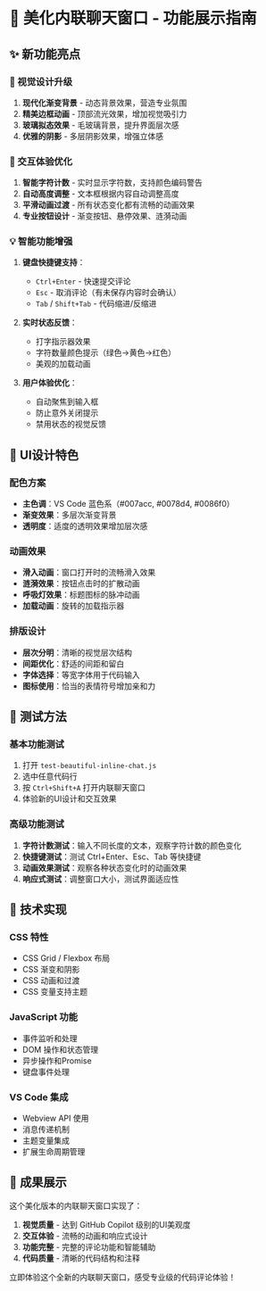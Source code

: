 # 🎨 美化内联聊天窗口 - 功能展示指南

## ✨ 新功能亮点

### 🎯 视觉设计升级
1. **现代化渐变背景** - 动态背景效果，营造专业氛围
2. **精美边框动画** - 顶部流光效果，增加视觉吸引力
3. **玻璃拟态效果** - 毛玻璃背景，提升界面层次感
4. **优雅的阴影** - 多层阴影效果，增强立体感

### 🚀 交互体验优化
1. **智能字符计数** - 实时显示字符数，支持颜色编码警告
2. **自动高度调整** - 文本框根据内容自动调整高度
3. **平滑动画过渡** - 所有状态变化都有流畅的动画效果
4. **专业按钮设计** - 渐变按钮、悬停效果、涟漪动画

### 💡 智能功能增强
1. **键盘快捷键支持**：
   - `Ctrl+Enter` - 快速提交评论
   - `Esc` - 取消评论（有未保存内容时会确认）
   - `Tab` / `Shift+Tab` - 代码缩进/反缩进
   
2. **实时状态反馈**：
   - 打字指示器效果
   - 字符数量颜色提示（绿色→黄色→红色）
   - 美观的加载动画

3. **用户体验优化**：
   - 自动聚焦到输入框
   - 防止意外关闭提示
   - 禁用状态的视觉反馈

## 🎨 UI设计特色

### 配色方案
- **主色调**：VS Code 蓝色系（#007acc, #0078d4, #0086f0）
- **渐变效果**：多层次渐变背景
- **透明度**：适度的透明效果增加层次感

### 动画效果
- **滑入动画**：窗口打开时的流畅滑入效果
- **涟漪效果**：按钮点击时的扩散动画
- **呼吸灯效果**：标题图标的脉冲动画
- **加载动画**：旋转的加载指示器

### 排版设计
- **层次分明**：清晰的视觉层次结构
- **间距优化**：舒适的间距和留白
- **字体选择**：等宽字体用于代码输入
- **图标使用**：恰当的表情符号增加亲和力

## 🧪 测试方法

### 基本功能测试
1. 打开 `test-beautiful-inline-chat.js`
2. 选中任意代码行
3. 按 `Ctrl+Shift+A` 打开内联聊天窗口
4. 体验新的UI设计和交互效果

### 高级功能测试
1. **字符计数测试**：输入不同长度的文本，观察字符计数的颜色变化
2. **快捷键测试**：测试 Ctrl+Enter、Esc、Tab 等快捷键
3. **动画效果测试**：观察各种状态变化时的动画效果
4. **响应式测试**：调整窗口大小，测试界面适应性

## 🔧 技术实现

### CSS 特性
- CSS Grid / Flexbox 布局
- CSS 渐变和阴影
- CSS 动画和过渡
- CSS 变量支持主题

### JavaScript 功能
- 事件监听和处理
- DOM 操作和状态管理
- 异步操作和Promise
- 键盘事件处理

### VS Code 集成
- Webview API 使用
- 消息传递机制
- 主题变量集成
- 扩展生命周期管理

## 🎉 成果展示

这个美化版本的内联聊天窗口实现了：

1. **视觉质量** - 达到 GitHub Copilot 级别的UI美观度
2. **交互体验** - 流畅的动画和响应式设计
3. **功能完整** - 完整的评论功能和智能辅助
4. **代码质量** - 清晰的代码结构和注释

立即体验这个全新的内联聊天窗口，感受专业级的代码评论体验！
